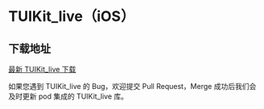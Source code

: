 # TUIKit_live（iOS）

## 下载地址

[最新 TUIKit_live 下载](https://sdk-im-1252463788.cos.ap-hongkong.myqcloud.com/download/tuikit/5.6.1200/TUIKit_live_iOS_5.6.1200.zip)

如果您遇到 TUIKit_live 的 Bug，欢迎提交  Pull Request，Merge 成功后我们会及时更新 pod 集成的 TUIKit_live 库。
